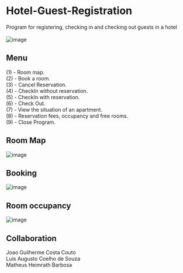 # Hotel-Guest-Registration
Program for registering, checking in and checking out guests in a hotel </br> </br>
  ![image](https://github.com/user-attachments/assets/773c822d-d353-4bd7-9ce6-dd3d3982c7a7)

## Menu
<p>
  (1) - Room map. </br>
  (2) - Book a room. </br>
  (3) - Cancel Reservation. </br>
  (4) - CheckIn without reservation. </br>
  (5) - CheckIn with reservation. </br>
  (6) - Check Out. </br>
  (7) - View the situation of an apartment. </br>
  (8) - Reservation fees, occupancy and free rooms. </br>
  (9) - Close Program. </br>
</p>

## Room Map
  ![image](https://github.com/user-attachments/assets/a52dd02b-d88a-492f-a8a8-3bbc0afe2b7e)

## Booking
  ![image](https://github.com/user-attachments/assets/45eadfc0-8be2-4e0a-85d4-b48a588089f5)

## Room occupancy
  ![image](https://github.com/user-attachments/assets/a912029e-d0bf-4c14-8bac-6f5ee6e4b35f)

## Collaboration 
Joao Guilherme Costa Couto </br>
Luis Augusto Coelho de Souza </br>
Matheus Heimrath Barbosa </br>

